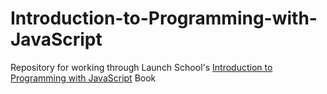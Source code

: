 # Introduction-to-Programming-with-JavaScript
Repository for working through Launch School's [Introduction to Programming with JavaScript](https://launchschool.com/books/javascript) Book

